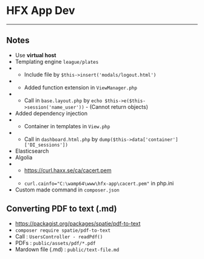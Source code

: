 # HFX App Dev


---

## Notes

- Use **virtual host**
- Templating engine `league/plates`
- - Include file by `$this->insert('modals/logout.html')`
- - Added function extension in `ViewManager.php`
- - Call in `base.layout.php` by `echo $this->e($this->session('name_user'))` - (Cannot return objects)
- Added dependency injection 
- - Container in templates in `View.php`
- - Call in `dashboard.html.php` by `dump($this->data['container']['DI_sessions'])`
- Elasticsearch
- Algolia
- - https://curl.haxx.se/ca/cacert.pem
- - `curl.cainfo="C:\wamp64\www\hfx-app\cacert.pem"` in php.ini
- Custom made command in `composer.json`

## Converting PDF to text (.md)

- https://packagist.org/packages/spatie/pdf-to-text
- `composer require spatie/pdf-to-text`
- Call : `UsersController - readPdf()`
- PDFs : `public/assets/pdf/*.pdf`
- Mardown file (.md) : `public/text-file.md` 

